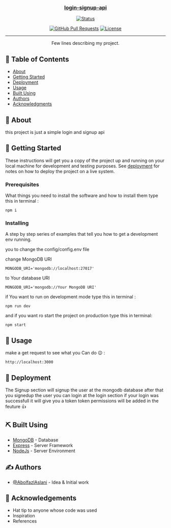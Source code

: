 <p align="center">
  <a href="" rel="noopener">
</p>

<h3 align="center">login-signup-api</h3>

<div align="center">

[![Status](https://img.shields.io/badge/status-active-success.svg)]()

[![GitHub Pull Requests](https://img.shields.io/github/issues-pr/kylelobo/The-Documentation-Compendium.svg)](https://github.com/kylelobo/The-Documentation-Compendium/pulls)
[![License](https://img.shields.io/badge/license-MIT-blue.svg)](/LICENSE)

</div>

---

<p align="center"> Few lines describing my project.
    <br> 
</p>

## 📝 Table of Contents

- [About](#about)
- [Getting Started](#getting_started)
- [Deployment](#deployment)
- [Usage](#usage)
- [Built Using](#built_using)
- [Authors](#authors)
- [Acknowledgments](#acknowledgement)

## 🧐 About <a name = "about"></a>

this project is just a simple login and signup api

## 🏁 Getting Started <a name = "getting_started"></a>

These instructions will get you a copy of the project up and running on your local machine for development and testing purposes. See [deployment](#deployment) for notes on how to deploy the project on a live system.

### Prerequisites

What things you need to install the software and how to install them type this in terminal :

```
npm i
```

### Installing

A step by step series of examples that tell you how to get a development env running.

you to change the config/config.env file

change MongoDB URI

```
MONGODB_URI='mongodb://localhost:27017'

```

to Your database URI

```
MONGODB_URI='mongodb://Your MongoDB URI'
```

if You want to run on development mode type this in terminal :

```
npm run dev
```

and if you want ro start the project on production type this in terminal:

```
npm start
```

## 🎈 Usage <a name="usage"></a>

make a get request to see what you Can do 😉 :

```
http://localhost:3000
```

## 🚀 Deployment <a name = "deployment"></a>

The Signup section will signup the user at the mongodb database
after that you signedup the user you can login at the login section
if your login was successfull it will give you a token
token permissions will be added in the feuture 👍

## ⛏️ Built Using <a name = "built_using"></a>

- [MongoDB](https://www.mongodb.com/) - Database
- [Express](https://expressjs.com/) - Server Framework
- [NodeJs](https://nodejs.org/en/) - Server Environment

## ✍️ Authors <a name = "authors"></a>

- [@AbolfazlAslani](https://github.com/AbolfazlAslani) - Idea & Initial work

## 🎉 Acknowledgements <a name = "acknowledgement"></a>

- Hat tip to anyone whose code was used
- Inspiration
- References
